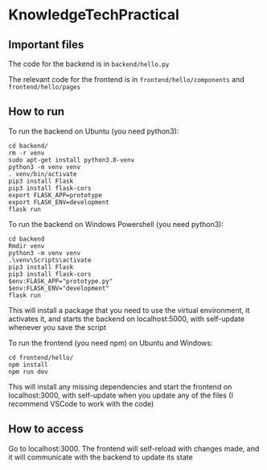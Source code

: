 # KnowledgeTechPractical

## Important files ##

The code for the backend is in `backend/hello.py`

The relevant code for the frontend is in `frontend/hello/components` and `frontend/hello/pages`

## How to run ##

To run the backend on Ubuntu (you need python3):
```
cd backend/
rm -r venv
sudo apt-get install python3.8-venv
python3 -m venv venv
. venv/bin/activate
pip3 install Flask
pip3 install flask-cors
export FLASK_APP=prototype
export FLASK_ENV=development
flask run
```

To run the backend on Windows Powershell (you need python3):
```
cd backend
Rmdir venv
python3 -m venv venv
.\venv\Scripts\activate
pip3 install Flask
pip3 install flask-cors
$env:FLASK_APP="prototype.py"
$env:FLASK_ENV="development"
flask run
```

This will install a package that you need to use the virtual environment, it activates it, and starts the backend on localhost:5000, with self-update whenever you save the script


To run the frontend (you need npm) on Ubuntu and Windows:

```
cd frontend/hello/
npm install
npm run dev
```

This will install any missing dependencies and start the frontend on localhost:3000, with self-update when you update any of the files (I recommend VSCode to work with the code)


## How to access ##

Go to localhost:3000. The frontend will self-reload with changes made, and it will communicate with the backend to update its state
